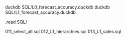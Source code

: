 duckdb SQL/L0_forecast_accuracy.duckdb
duckdb SQL/L1_forecast_accuracy.duckdb

.read SQL/

011_select_all.sql
012_L1_hierarchies.sql
013_L1_sales.sql